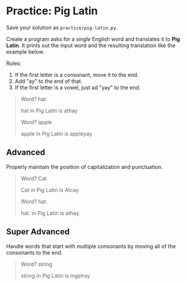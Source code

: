 # Practice: Pig Latin

Save your solution as `practice/pig-latin.py`.

Create a program asks for a _single_ English word and translates it to **Pig Latin**.
It prints out the input word and the resulting translation like the example below.

Rules:

1. If the first letter is a consonant, move it to the end.
1. Add "ay" to the end of that.
1. If the first letter is a vowel, just ad "yay" to the end.

> Word? hat
>
> hat in Pig Latin is athay
>
> Word? apple
>
> apple in Pig Latin is appleyay

## Advanced

Properly maintain the position of capitalization and punctuation.

> Word? Cat
>
> Cat in Pig Latin is Atcay
>
> Word? hat.
>
> hat. in Pig Latin is athay.

## Super Advanced

Handle words that start with multiple consonants by moving all of the consonants to the end.

> Word? string
>
> string in Pig Latin is ingstray
